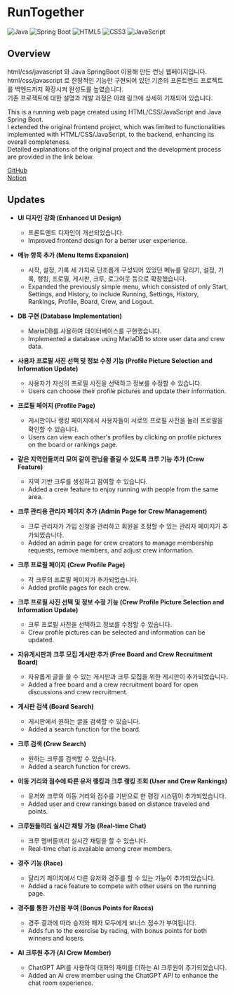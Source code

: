 # RunTogether
![Java](https://img.shields.io/badge/Java-ED8B00?style=for-the-badge&logo=java&logoColor=white)
![Spring Boot](https://img.shields.io/badge/Spring%20Boot-6DB33F?style=for-the-badge&logo=spring-boot&logoColor=white)
![HTML5](https://img.shields.io/badge/HTML5-E34F26?style=for-the-badge&logo=html5&logoColor=white)
![CSS3](https://img.shields.io/badge/CSS3-1572B6?style=for-the-badge&logo=css3&logoColor=white)
![JavaScript](https://img.shields.io/badge/JavaScript-F7DF1E?style=for-the-badge&logo=javascript&logoColor=black)

## Overview
html/css/javascript 와 Java SpringBoot 이용해 만든 런닝 웹페이지입니다.  
html/css/javascript 로 한정적인 기능만 구현되어 있던 기존의 프론트엔드 프로젝트를 백엔드까지 확장시켜 완성도를 높였습니다.  
기존 프로젝트에 대한 설명과 개발 과정은 아래 링크에 상세히 기재되어 있습니다.    

This is a running web page created using HTML/CSS/JavaScript and Java Spring Boot.  
I extended the original frontend project, which was limited to functionalities implemented with HTML/CSS/JavaScript, to the backend, enhancing its overall completeness.  
Detailed explanations of the original project and the development process are provided in the link below.  
  
[GitHub](https://github.com/pishonn/Web-Programing-Team-10)  
[Notion](https://tar-beast-134.notion.site/a69a754afce0477baeaca68326450183)  

## Updates

- **UI 디자인 강화 (Enhanced UI Design)**
  - 프론트엔드 디자인이 개선되었습니다.
  - Improved frontend design for a better user experience.
    
- **메뉴 항목 추가 (Menu Items Expansion)**
  - 시작, 설정, 기록 세 가지로 단조롭게 구성되어 있었던 메뉴를 달리기, 설정, 기록, 랭킹, 프로필, 게시판, 크루, 로그아웃 등으로 확장했습니다.
  - Expanded the previously simple menu, which consisted of only Start, Settings, and History, to include Running, Settings, History, Rankings, Profile, Board, Crew, and Logout.

- **DB 구현 (Database Implementation)**
  - MariaDB를 사용하여 데이터베이스를 구현했습니다.
  - Implemented a database using MariaDB to store user data and crew data.

- **사용자 프로필 사진 선택 및 정보 수정 기능 (Profile Picture Selection and Information Update)**
  - 사용자가 자신의 프로필 사진을 선택하고 정보를 수정할 수 있습니다.
  - Users can choose their profile pictures and update their information.

- **프로필 페이지 (Profile Page)**
  - 게시판이나 랭킹 페이지에서 사용자들이 서로의 프로필 사진을 눌러 프로필을 확인할 수 있습니다.
  - Users can view each other's profiles by clicking on profile pictures on the board or rankings page.

- **같은 지역인들끼리 모여 같이 런닝을 즐길 수 있도록 크루 기능 추가 (Crew Feature)**
  - 지역 기반 크루를 생성하고 참여할 수 있습니다.
  - Added a crew feature to enjoy running with people from the same area.

- **크루 관리용 관리자 페이지 추가 (Admin Page for Crew Management)**
  - 크루 관리자가 가입 신청을 관리하고 회원을 조정할 수 있는 관리자 페이지가 추가되었습니다.
  - Added an admin page for crew creators to manage membership requests, remove members, and adjust crew information.

- **크루 프로필 페이지 (Crew Profile Page)**
  - 각 크루의 프로필 페이지가 추가되었습니다.
  - Added profile pages for each crew.

- **크루 프로필 사진 선택 및 정보 수정 기능 (Crew Profile Picture Selection and Information Update)**
  - 크루 프로필 사진을 선택하고 정보를 수정할 수 있습니다.
  - Crew profile pictures can be selected and information can be updated.

- **자유게시판과 크루 모집 게시판 추가 (Free Board and Crew Recruitment Board)**
  - 자유롭게 글을 쓸 수 있는 게시판과 크루 모집을 위한 게시판이 추가되었습니다.
  - Added a free board and a crew recruitment board for open discussions and crew recruitment.

- **게시판 검색 (Board Search)**
  - 게시판에서 원하는 글을 검색할 수 있습니다.
  - Added a search function for the board.

- **크루 검색 (Crew Search)**
  - 원하는 크루를 검색할 수 있습니다.
  - Added a search function for crews.

- **이동 거리와 점수에 따른 유저 랭킹과 크루 랭킹 조회 (User and Crew Rankings)**
  - 유저와 크루의 이동 거리와 점수를 기반으로 한 랭킹 시스템이 추가되었습니다.
  - Added user and crew rankings based on distance traveled and points.

- **크루원들끼리 실시간 채팅 가능 (Real-time Chat)**
  - 크루 멤버들끼리 실시간 채팅을 할 수 있습니다.
  - Real-time chat is available among crew members.

- **경주 기능 (Race)**
  - 달리기 페이지에서 다른 유저와 경주를 할 수 있는 기능이 추가되었습니다.
  - Added a race feature to compete with other users on the running page.

- **경주를 통한 가산점 부여 (Bonus Points for Races)**
  - 경주 결과에 따라 승자와 패자 모두에게 보너스 점수가 부여됩니다.
  - Adds fun to the exercise by racing, with bonus points for both winners and losers.

- **AI 크루원 추가 (AI Crew Member)**
  - ChatGPT API를 사용하여 대화의 재미를 더하는 AI 크루원이 추가되었습니다.
  - Added an AI crew member using the ChatGPT API to enhance the chat room experience.





